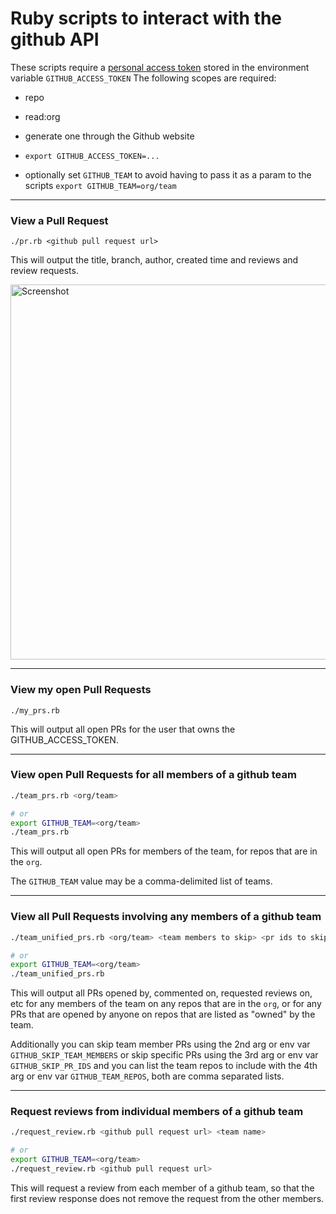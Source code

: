 # Ruby scripts to interact with the github API


These scripts require a [personal access token](https://github.com/settings/tokens/) stored in the environment variable `GITHUB_ACCESS_TOKEN`
The following scopes are required:
- repo
- read:org

- generate one through the Github website
- `export GITHUB_ACCESS_TOKEN=...`
- optionally set `GITHUB_TEAM` to avoid having to pass it as a param to the scripts
`export GITHUB_TEAM=org/team`

---

### View a Pull Request

`./pr.rb <github pull request url>`

This will output the title, branch, author, created time and reviews and review requests.

<img src="https://user-images.githubusercontent.com/6033/52660607-0b587d00-2ece-11e9-8912-60943cbb31bd.png" width="600" alt="Screenshot" style="max-width:100%;">

---

### View my open Pull Requests

`./my_prs.rb`

This will output all open PRs for the user that owns the GITHUB\_ACCESS\_TOKEN.

---

### View open Pull Requests for all members of a github team

```sh
./team_prs.rb <org/team>

# or
export GITHUB_TEAM=<org/team>
./team_prs.rb
```

This will output all open PRs for members of the team, for repos that are in the `org`.

The `GITHUB_TEAM` value may be a comma-delimited list of teams.

---

### View all Pull Requests involving any members of a github team

```sh
./team_unified_prs.rb <org/team> <team members to skip> <pr ids to skip> <team repos to include>

# or
export GITHUB_TEAM=<org/team>
./team_unified_prs.rb
```

This will output all PRs opened by, commented on, requested reviews on, etc for any members of the team on any repos that are in the `org`, or for any PRs that are opened by anyone on repos that are listed as "owned" by the team.

Additionally you can skip team member PRs using the 2nd arg or env var `GITHUB_SKIP_TEAM_MEMBERS` or skip specific PRs using the 3rd arg or env var `GITHUB_SKIP_PR_IDS` and you can list the team repos to include with the 4th arg or env var `GITHUB_TEAM_REPOS`, both are comma separated lists.

---

### Request reviews from individual members of a github team

```sh
./request_review.rb <github pull request url> <team name>

# or
export GITHUB_TEAM=<org/team>
./request_review.rb <github pull request url>
```

This will request a review from each member of a github team, so that the first review response does not remove the request from the other members.
